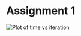 # Assignment 1
![Plot of time vs iteration](https://github.com/user-attachments/assets/8e39d298-e6d4-41b2-a49a-03ba24015d4e)

